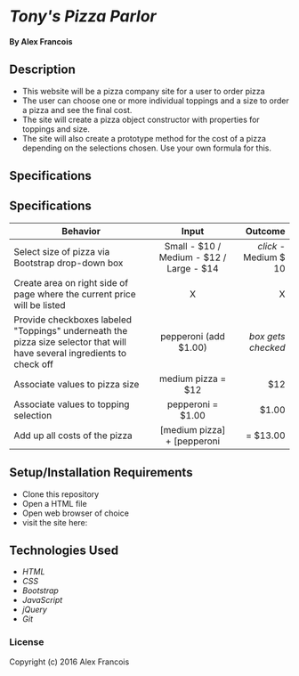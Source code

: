 # _Tony's Pizza Parlor_


#### By **Alex Francois**


## Description

* This website will be a pizza company site for a user to order pizza
* The user can choose one or more individual toppings and a size to order a pizza and see the final cost.
* The site will create a pizza object constructor with properties for toppings and size.
* The site will also create a prototype method for the cost of a pizza depending on the selections chosen. Use your own formula for this.


## Specifications

## Specifications
| Behavior        | Input           | Outcome  |
| ------------- |:-------------:| -----:|
| Select size of pizza via Bootstrap drop-down box|Small - $10 / Medium - $12 / Large - $14|*click* - Medium $ 10|
|  Create area on right side of page where the current price will be listed  |X| X|
| Provide checkboxes labeled "Toppings" underneath the pizza size selector that will have several ingredients to check off  |pepperoni (add $1.00)| *box gets checked*|
| Associate values to pizza size |medium pizza = $12| $12|
| Associate values to topping selection |pepperoni = $1.00| $1.00|
| Add up all costs of the pizza | [medium pizza] + [pepperoni | = $13.00|


## Setup/Installation Requirements

* Clone this repository
* Open a HTML file
* Open web browser of choice
* visit the site here:


## Technologies Used

* _HTML_
* _CSS_
* _Bootstrap_
* _JavaScript_
* _jQuery_
* _Git_

### License

Copyright (c) 2016 Alex Francois
